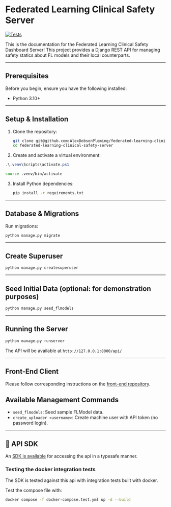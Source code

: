 # Federated Learning Clinical Safety Server

[![Tests](https://github.com/AlexDobsonPleming/federated-learning-clinical-safety-server/actions/workflows/ci.yml/badge.svg)](https://github.com/AlexDobsonPleming/federated-learning-clinical-safety-server/actions/workflows/ci.yml)

This is the documentation for the Federated Learning Clinical Safety Dashboard Server! This project provides a Django REST API for managing safety statics about FL models and their local counterparts.

---

## Prerequisites

Before you begin, ensure you have the following installed:

* Python 3.10+

---

## Setup & Installation

1. Clone the repository:

   ```bash
   git clone git@github.com:AlexDobsonPleming/federated-learning-clinical-safety-server.git
   cd federated-learning-clinical-safety-server
   ```

2. Create and activate a virtual environment:
    

```powershell
.\.venv\Scripts\activate.ps1   
```


```bash
source .venv/bin/activate
```

3. Install Python dependencies:

   ```bash
   pip install -r requirements.txt
   ```

---

## Database & Migrations

Run migrations:

```bash
python manage.py migrate
```

---

## Create Superuser

```bash
python manage.py createsuperuser
```

---

## Seed Initial Data (optional: for demonstration purposes)

```bash
python manage.py seed_flmodels
```

---

## Running the Server

```bash
python manage.py runserver
```

The API will be available at `http://127.0.0.1:8000/api/`

---

## Front-End Client

Please follow corresponding instructions on the [front-end repository](https://github.com/AlexDobsonPleming/federated-learning-clinical-safety-client).

## Available Management Commands

* `seed_flmodels`: Seed sample FLModel data.
* `create_uploader <username>`: Create machine user with API token (no password login).

---

## 🔧 API SDK

An [SDK is available](https://github.com/AlexDobsonPleming/federated-learning-clinical-safety-sdk) for accessing the api in a typesafe manner.

### Testing the docker integration tests

The SDK is tested against this api with integration tests built with docker.

Test the compose file with:
```bash
docker compose -f docker-compose.test.yml up -d --build
```